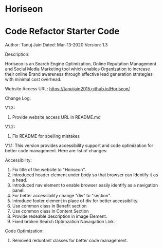 # Horiseon
# Code Refactor Starter Code

Author: Tanuj Jain
Dated: Mar-13-2020
Version: 1.3

Description:

Horiseon is an Search Engine Optimization, Online Reputation Management and Social Media Marketing tool which enables Organization to increase their online Brand awareness through effective lead generation strategies with minimal cost overhead. 

Website Access URL:
https://tanujjain2015.github.io/Horiseon/

Change Log: 

V1.3:
1. Provide website access URL in README.md

V1.2:
1. Fix README for spelling mistakes

V1.1: 
This version provides accessibility support and code optimization for better code management. Here are list of changes:  

Accessibility: 
1.  Fix title of the website to "Horiseon".
2.  Introduced header element under body so that browser can Identify it as a head.
3.  Introduced nav element to enable browser easily identify as a navigation panel.
4.  For better accessibility change "div" to "section".
5.  Introduce footer element in place of div for better accessibility.
6.  Use common class in Benefit section
7.  Use common class in Content Section
8.  Provide redeable description in image Element.
9.  Fixed broken Search Optimzation Navaigation Link. 

Code Optimization:
1. Removed reduntant classes for better code management. 

